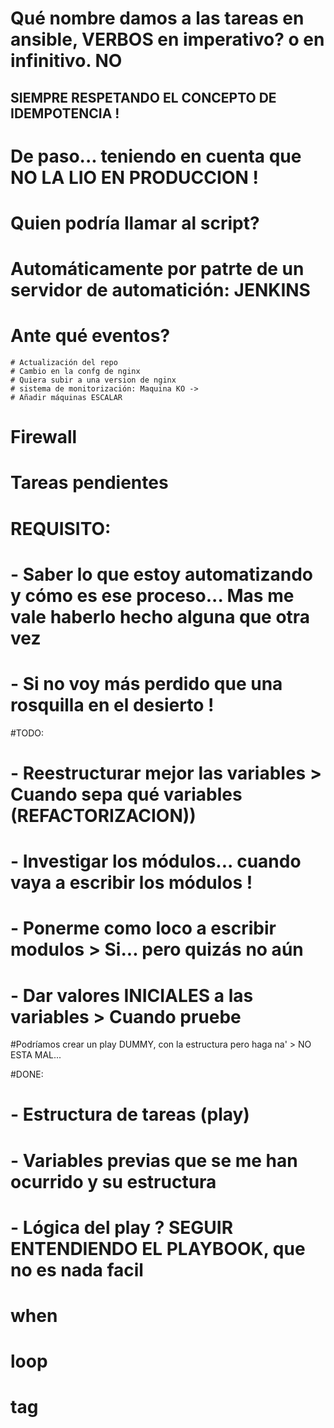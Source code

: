 
# Qué nombre damos a las tareas en ansible, VERBOS en imperativo? o en infinitivo. NO
## SIEMPRE RESPETANDO EL CONCEPTO DE IDEMPOTENCIA !
# De paso... teniendo en cuenta que NO LA LIO EN PRODUCCION !

# Quien podría llamar al script? 
#   Automáticamente por patrte de un servidor de automatición: JENKINS
# Ante qué eventos? 
    # Actualización del repo
    # Cambio en la confg de nginx
    # Quiera subir a una version de nginx
    # sistema de monitorización: Maquina KO -> 
    # Añadir máquinas ESCALAR

# Firewall

# Tareas pendientes
# REQUISITO:
#    - Saber lo que estoy automatizando y cómo es ese proceso... Mas me vale haberlo hecho alguna que otra vez
#    - Si no voy más perdido que una rosquilla en el desierto !

#TODO:
#    - Reestructurar mejor las variables     > Cuando sepa qué variables (REFACTORIZACION))
#    - Investigar los módulos... cuando vaya a escribir los módulos !
#        - Ponerme como loco a escribir modulos  > Si... pero quizás no aún
#    - Dar valores INICIALES a las variables > Cuando pruebe

#Podríamos crear un play DUMMY, con la estructura pero haga na' > NO ESTA MAL...


#DONE:
#    - Estructura de tareas (play)
#    - Variables previas que se me han ocurrido y su estructura
#    - Lógica del play ?         SEGUIR ENTENDIENDO EL PLAYBOOK, que no es nada facil
#        when
#        loop
#        tag
        